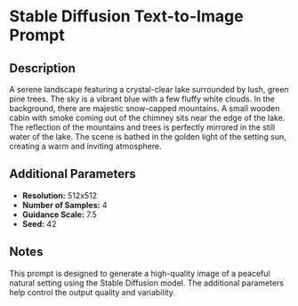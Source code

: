 # Stable Diffusion Text-to-Image Prompt

## Description
A serene landscape featuring a crystal-clear lake surrounded by lush, green pine trees. The sky is a vibrant blue with a few fluffy white clouds. In the background, there are majestic snow-capped mountains. A small wooden cabin with smoke coming out of the chimney sits near the edge of the lake. The reflection of the mountains and trees is perfectly mirrored in the still water of the lake. The scene is bathed in the golden light of the setting sun, creating a warm and inviting atmosphere.

## Additional Parameters
- **Resolution:** 512x512
- **Number of Samples:** 4
- **Guidance Scale:** 7.5
- **Seed:** 42

## Notes
This prompt is designed to generate a high-quality image of a peaceful natural setting using the Stable Diffusion model. The additional parameters help control the output quality and variability.